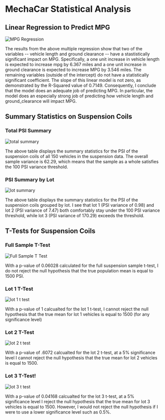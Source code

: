 # MechaCar Statistical Analysis

## Linear Regression to Predict MPG

![MPG Regression](https://user-images.githubusercontent.com/95651156/163482923-8d44b2d5-c2f0-4903-9ab1-507902b142e2.png)


The results from the above multiple regression show that two of the variables -- vehicle length and ground clearance -- have a stastistically significant impact on MPG. Specifically, a one unit increase in vehicle length is expected to increase mpg by 6.367 miles and a one unit increase in ground clearance is expected to increase MPG by 3.546 miles. The remaining variables (outside of the intercept) do not have a statistically significant coefficient. The slope of this linear model is not zero, as demonstrated by the R-Squared value of 0.7149. Consequently, I conclude that the model does an adequate job of predicting MPG. In particular, the model does an especially strong job of predicting how vehicle length and ground_clearance will impact MPG.

## Summary Statistics on Suspension Coils

### Total PSI Summary

![total summary](https://user-images.githubusercontent.com/95651156/163511029-c5b9be2a-11bd-49c1-bee1-fb27ecaff787.png)

The above table displays the summary statistics for the PSI of the suspension coils of all 150 vehicles in the suspension data. The overall sample variance is 62.29, which means that the sample as a whole satisfies the 100 PSI variance threshold.

### PSI Summary by Lot

![lot summary](https://user-images.githubusercontent.com/95651156/163511549-b131cc65-b8b4-4892-b9fa-9e65ae98412b.png)

The above table displays the summary statistics for the PSI of the suspension coils grouped by lot. I see that lot 1 (PSI variance of 0.98) and lot 2 (PSI variance of 7.47) both comfortably stay under the 100 PSI variance threshold, while lot 3 (PSI variance of 170.29) exceeds the threshold.

## T-Tests for Suspension Coils

### Full Sample T-Test

![Full Sample T Test](https://user-images.githubusercontent.com/95651156/163513570-c88d1aab-eb00-4394-9436-15a113768d5f.png)

With a p-value of 0.06028 calculated for the full suspension sample t-test, I do not reject the null hypothesis that the true population mean is equal to 1500 PSI.

### Lot 1 T-Test
![lot 1 t test](https://user-images.githubusercontent.com/95651156/163513919-e1a1643e-8d77-4634-b2df-71b2391a1377.png)

With a p-value of 1 calcualted for the lot 1 t-test, I cannot reject the null hypothesis that the true mean for lot 1 vehicles is equal to 1500 (for any significance level)

### Lot 2 T-Test
![lot 2 t test](https://user-images.githubusercontent.com/95651156/163514365-e287b9b4-b15e-422e-ab59-ad9e1aa5b9c5.png)

With a p-value of .6072 calcualted for the lot 2 t-test, at a 5% significance level I cannot reject the null hypothesis that the true mean for lot 2 vehicles is equal to 1500.

### Lot 3 T-Test!
![lot 3 t test](https://user-images.githubusercontent.com/95651156/163515131-efc3cbdb-7d98-4111-ae8c-27ebd18d72b2.png)

With a p-value of 0.04168 calcualted for the lot 3 t-test, at a 5% significance level I reject the null hypothesis that the true mean for lot 3 vehicles is equal to 1500. However, I would not reject the null hypothesis if I were to use a lower significance level such as 0.5%.






